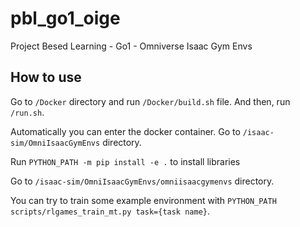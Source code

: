 # pbl_go1_oige
Project Besed Learning - Go1 - Omniverse Isaac Gym Envs

## How to use  
Go to ```/Docker``` directory and run ```/Docker/build.sh``` file. And then, run ```/run.sh```.

Automatically you can enter the docker container. Go to ```/isaac-sim/OmniIsaacGymEnvs``` directory.

Run ```PYTHON_PATH -m pip install -e .``` to install libraries

Go to ```/isaac-sim/OmniIsaacGymEnvs/omniisaacgymenvs``` directory.

You can try to train some example environment with ```PYTHON_PATH scripts/rlgames_train_mt.py task={task name}```.
